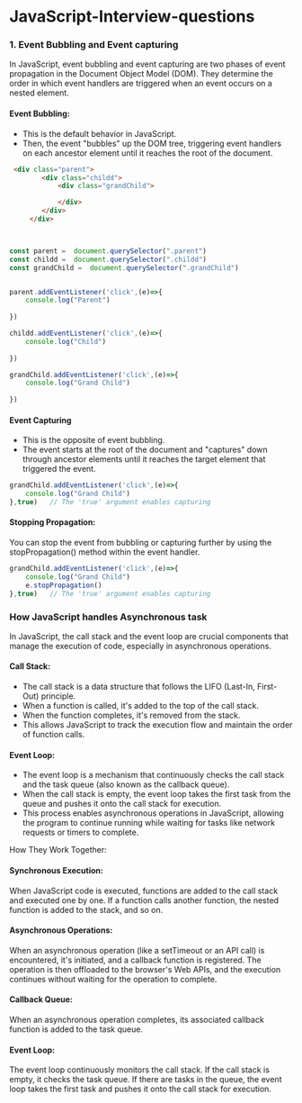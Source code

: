 # JavaScript-Interview-questions

### 1. Event Bubbling and Event capturing

In JavaScript, event bubbling and event capturing are two phases of event propagation in the Document Object Model (DOM). They determine the order in which event handlers are triggered when an event occurs on a nested element.

#### Event Bubbling:
* This is the default behavior in JavaScript.
* Then, the event "bubbles" up the DOM tree, triggering event handlers on each ancestor element until it reaches the root of the document.

```html
 <div class="parent">
        <div class="childd">
            <div class="grandChild">

            </div>
        </div>
     </div>
```

```js


const parent =  document.querySelector(".parent")
const childd =  document.querySelector(".childd")
const grandChild =  document.querySelector(".grandChild")


parent.addEventListener('click',(e)=>{
    console.log("Parent")
    
})

childd.addEventListener('click',(e)=>{
    console.log("Child")
    
})

grandChild.addEventListener('click',(e)=>{
    console.log("Grand Child")
    
})

```

#### Event Capturing
* This is the opposite of event bubbling.
* The event starts at the root of the document and "captures" down through ancestor elements until it reaches the target element that triggered the event.

```js
grandChild.addEventListener('click',(e)=>{
    console.log("Grand Child")
},true)   // The 'true' argument enables capturing


```

#### Stopping Propagation:
You can stop the event from bubbling or capturing further by using the stopPropagation() method within the event handler.

```js
grandChild.addEventListener('click',(e)=>{
    console.log("Grand Child")
    e.stopPropagation()
},true)   // The 'true' argument enables capturing
```

### How JavaScript handles Asynchronous task

In JavaScript, the call stack and the event loop are crucial components that manage the execution of code, especially in asynchronous operations.

#### Call Stack:
* The call stack is a data structure that follows the LIFO (Last-In, First-Out) principle.
* When a function is called, it's added to the top of the call stack.
* When the function completes, it's removed from the stack.
* This allows JavaScript to track the execution flow and maintain the order of function calls.

#### Event Loop:
* The event loop is a mechanism that continuously checks the call stack and the task queue (also known as the callback queue).
* When the call stack is empty, the event loop takes the first task from the queue and pushes it onto the call stack for execution. 
* This process enables asynchronous operations in JavaScript, allowing the program to continue running while waiting for tasks like network requests or timers to complete.

How They Work Together:
#### Synchronous Execution:
When JavaScript code is executed, functions are added to the call stack and executed one by one. If a function calls another function, the nested function is added to the stack, and so on.

#### Asynchronous Operations:
When an asynchronous operation (like a setTimeout or an API call) is encountered, it's initiated, and a callback function is registered. The operation is then offloaded to the browser's Web APIs, and the execution continues without waiting for the operation to complete.

#### Callback Queue:
When an asynchronous operation completes, its associated callback function is added to the task queue.

#### Event Loop:
The event loop continuously monitors the call stack. If the call stack is empty, it checks the task queue. If there are tasks in the queue, the event loop takes the first task and pushes it onto the call stack for execution.

